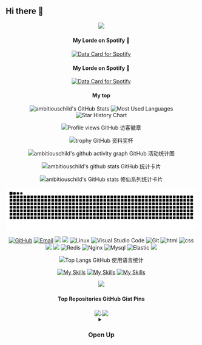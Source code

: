 ## Hi there 👋

<!--
**ambitiouschild/ambitiouschild** is a ✨ _special_ ✨ repository because its `README.md` (this file) appears on your GitHub profile.

Here are some ideas to get you started:
- 🔭 I’m currently working on ...
- 🌱 I’m currently learning ...
- 👯 I’m looking to collaborate on ...
- 🤔 I’m looking for help with ...
- 💬 Ask me about ...
- 📫 How to reach me: ...
- 😄 Pronouns: ...
- ⚡ Fun fact: ...
-->

<div align="center">
<!-- knock code pictures 敲代码的图片 -->
  <img src="https://cdn.jsdelivr.net/gh/ambitiouschild/ambitiouschild/coding.gif" /><br>


#### My Lorde on Spotify 🎵

[![Data Card for Spotify](https://data-card-for-spotify.herokuapp.com/api/card?user_id=1ujkct573ekv7kppapyrom8m3&show_border=true&show_date=1&time_zone=America/Los_Angeles
)](https://data-card-for-spotify.herokuapp.com/card?user_id=1ujkct573ekv7kppapyrom8m3)

#### My Lorde on Spotify 🎵

<a href="https://data-card-for-spotify.herokuapp.com/card?user_id=1ujkct573ekv7kppapyrom8m3">
  <img src="https://data-card-for-spotify.herokuapp.com/api/card?user_id=1ujkct573ekv7kppapyrom8m3" alt="Data Card for Spotify">
</a>


#### My top 
<img height="130px" src="https://github-readme-stats.vercel.app/api?username=ambitiouschild&hide_title=true&show_icons=true&hide=issues&include_all_commits=true&count_private=true&theme=graywhite&hide_border=true&bg_color=45,ff7979,ffd479,fffc79,73fa79" alt="ambitiouschild's GitHub Stats"> 
<img height="130px" src="https://github-readme-stats.vercel.app/api/top-langs?username=ambitiouschild&hide_title=true&layout=compact&theme=graywhite&hide_border=true&bg_color=45,fffc79,73fa79,75f0db" alt="Most Used Languages">


<picture>
  <source
    media="(prefers-color-scheme: dark)"
    srcset="
      https://api.star-history.com/svg?repos=star-history/star-history&type=Date&theme=dark
    "
  />
  <source
    media="(prefers-color-scheme: light)"
    srcset="
      https://api.star-history.com/svg?repos=star-history/star-history&type=Date
    "
  />
  <img
    alt="Star History Chart"
    src="https://api.star-history.com/svg?repos=star-history/star-history&type=Date"
  />
</picture>

![Profile views GitHub 访客徽章](https://views.whatilearened.today/views/github/ambitiouschild/views.svg)

![trophy GitHub 资料奖杯](https://github-profile-trophy.vercel.app/?username=ambitiouschild&row=1&margin-w=10&theme=dark_lover)

![ambitiouschild's github activity graph GitHub 活动统计图](https://github-readme-activity-graph.vercel.app/graph?username=ambitiouschild&theme=xcode)

![ambitiouschild's github stats GitHub 统计卡片](https://github-readme-stats.vercel.app/api?username=ambitiouschild)

![ambitiouschild's GitHub stats 修仙系列统计卡片](https://github-immortality.vercel.app/api?username=ambitiouschild)

![亮色](https://raw.githubusercontent.com/ambitiouschild/ambitiouschild/output/github-contribution-grid-snake.svg)


[![GitHub](https://img.shields.io/badge/GitHub-181717?style=flat-square&logo=github&logoColor=white)](https://github.com/ambitiouschild)
[![Email](https://img.shields.io/badge/QQEmail-ea4335?style=flat-square&logo=Mail.Ru)](ambitiouschild@qq.com)
[![](https://img.shields.io/badge/aioveu-可我不敌可爱-blue.svg)](https://aioveu.com)
![](https://img.shields.io/badge/ubuntu-20.04-<COLOR>.svg)
![Linux](https://img.shields.io/badge/-Linux-FCC624?style=flat-square&logo=linux&logoColor=black)
![Visual Studio Code](https://img.shields.io/badge/-Visual%20Studio%20Code-007acc?style=flat-square&logo=Visual%20Studio%20Code)
![Git](https://img.shields.io/badge/-Git-f05032?style=flat-square&logo=Git&logoColor=white)
![html](https://img.shields.io/badge/-html-E34F26?style=flat-square&logo=html5&logoColor=white)
![css](https://img.shields.io/badge/-css-1572B6?style=flat-square&logo=css3)
![](https://img.shields.io/badge/JavaScript-red?style=flat-square&logo=javascript) 
![](https://img.shields.io/badge/Vue.js-black?style=flat-square&logo=vue.js)
![Redis](https://img.shields.io/badge/Redis-DC382D?style=flat-square&logo=redis&logoColor=white)
![Nginx](https://img.shields.io/badge/-Nginx-269539?style=flat-square&logo=Nginx)
![Mysql](https://img.shields.io/badge/MySQL-blue?style=flat-square&logo=mysql&logoColor=black)
![Elastic](https://img.shields.io/badge/Elasticsearch-FEC514?style=flat-square&logo=Elastic&logoColor=white)
![](https://img.shields.io/badge/Cocos%20creator-blue.svg)




![Top Langs GitHub 使用语言统计](https://github-readme-stats.vercel.app/api/top-langs/?username=Taot-chen&size_weight=0.5&count_weight=0.5&langs_count=8)




[![My Skills](https://skillicons.dev/icons?i=js,html,css,wasm)](https://skillicons.dev)
[![My Skills](https://skillicons.dev/icons?i=java,kotlin,nodejs,figma&theme=light)](https://skillicons.dev)
[![My Skills](https://skillicons.dev/icons?i=aws,gcp,azure,react,vue,flutter&perline=3)](https://skillicons.dev)
<p align="center">
  <a href="https://skillicons.dev">
    <img src="https://skillicons.dev/icons?i=git,kubernetes,docker,c,vim" />
  </a>
</p>

#### Top Repositories GitHub Gist Pins

<a href="https://github.com/ambitiouschild/ambitiouschild">
  <img align="center" src="https://github-readme-stats.vercel.app/api/pin/?username=ambitiouschild&repo=ambitiouschild&theme=buefy" />
</a>

<a href="https://github.com/ambitiouschild/ambitiouschild">
  <img align="center" src="https://github-readme-stats.vercel.app/api/pin/?username=ambitiouschild&repo=ambitiouschild&theme=buefy" />
</a>

<!--这是markdown 引用视频方式但是github不支持
<video width="100%" height="100%" controls autoplay muted>
<source src="https://github.com/heartyang520/HeartYang.github.io/blob/main/share/Vlog_a.mp4?raw=true" type="video/mp4">  
-->
<!--这是视频播放地址  github不支持播放视频
<video src="https://raw.githubusercontent.com/heartyang520/HeartYang.github.io/main/share/Vlog_a.mp4">  
-->
<!--这是视频直接下载链接  github不支持播放视频
<video src="https://github.com/heartyang520/HeartYang.github.io/blob/main/share/Vlog_a.mp4?raw=true">
-->
<!--链接跳转方式播放视频
![观看这个视频](https://raw.githubusercontent.com/heartyang520/HeartYang.github.io/main/share/Vlog_a.mp4)
-->

<!--嵌套中放入一张类似视频播放界面的图片诱导用户点击跳转链接从而播放视频，当然这不是一个正确的方式
[![Watch the video](https://i.stack.imgur.com/Vp2cE.png)](https://raw.githubusercontent.com/heartyang520/HeartYang.github.io/main/share/Vlog_a.mp4)
-->


<!--github不支持外部视频链接或者存储库视频直接调用,所以采用Readmi文件浏览生成的实时视频链接 多个视频展示留空一行>
-->

<!--添加视频注意,mp4格式最大10M,需要极致压缩,一般短视频平台下载的就行,需要剪辑视频片段可使用小米相册再使用微信传输(自动压缩)减小文件大小-->


<!--资源更新地址<img src="https://github.com/heartyang520/HeartYang.github.io/blob/main/share/XXXX.gif?raw=true>
-->


<details>
    <summary>
        <h3>Open Up</h3>
    </summary>

  
https://raw.githubusercontent.com/ambitiouschild/ambitiouschild/Vlog_lss.mp4









